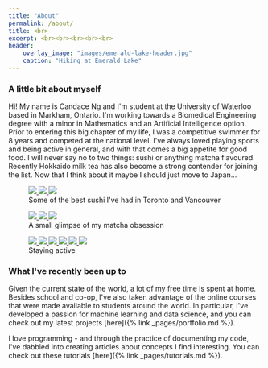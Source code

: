 ```yaml
---
title: "About"
permalink: /about/
title: <br>
excerpt: <br><br><br><br><br>
header: 
    overlay_image: "images/emerald-lake-header.jpg"
    caption: "Hiking at Emerald Lake"
---
```


### A little bit about myself
Hi! My name is Candace Ng and I'm student at the University of Waterloo based in Markham, Ontario. I'm working towards a Biomedical Engineering degree with a minor in Mathematics and an Artificial Intelligence option. Prior to entering this big chapter of my life, I was a competitive swimmer for 8 years and competed at the national level. I've always loved playing sports and being active in general, and with that comes a big appetite for good food. I will never say no to two things: sushi or anything matcha flavoured. Recently Hokkaido milk tea has also become a strong contender for joining the list. Now that I think about it maybe I should just move to Japan... 

<figure class="third">
    <a class="image-popup" href="/images/about/sushi-yasu1.jpg" title="Firefly squid nigiri">
        <img src="/images/about/sushi-yasu1.jpg">
    </a>
    <a class="image-popup" href="/images/about/sushi-vancouver-full.jpg" title="Aburi sushi on a trip in Vancouver">
        <img src="/images/about/sushi-vancouver.jpg">
    </a>
    <a class="image-popup" href="/images/about/sushi-yasu2.jpg" title="Tuna decorated with seaweed">
        <img src="/images/about/sushi-yasu2.jpg">
    </a>
    <figcaption>Some of the best sushi I've had in Toronto and Vancouver</figcaption>
</figure>

<figure class="third">
    <a class="image-popup" href="/images/about/crepe-cake.jpg" title="Matcha crepe cake at Inatei">
        <img src="/images/about/matcha-inatei.jpg">
    </a>
    <a class="image-popup" href="/images/about/matcha-ottawa.jpg" title="Matcha latte on a trip in Ottawa">
        <img src="/images/about/matcha-ottawa.jpg">
    </a>
    <a class="image-popup" href="/images/about/matcha-latte.jpg" title="Matcha latte at Cafe Bonbon">
        <img src="/images/about/matcha-latte.jpg">
    </a>
    <figcaption>A small glimpse of my matcha obsession</figcaption>
</figure>

<figure class="third">
    <a class="image-popup" href="/images/about/activity-hub-climbing.jpg" title="Hub climbing">
        <img src="/images/about/activity-hub-climbing.jpg">
    </a>
    <a class="image-popup" href="/images/about/activity-canoe.jpg" title="Canoeing at Emerald Lake">
        <img src="/images/about/activity-canoe.jpg">
    </a>
    <a class="image-popup" href="/images/about/activity-vancouver.jpg" title="Hiking at the Lynn Canyon Suspension Bridge">
        <img src="/images/about/activity-vancouver.jpg">
    </a>
    <a class="image-popup" href="/images/about/activity2-rock-climbing.jpg" title="Rock climbing">
        <img src="/images/about/activity2-rock-climbing.jpg">
    </a>
    <a class="image-popup" href="/images/about/activity2-basketball.jpg" title="Basketball on a cruise">
        <img src="/images/about/activity2-basketball.jpg">
    </a>
    <a class="image-popup" href="/images/about/activity2-ride-for-heart.jpg" title="Ride for Heart charity event">
        <img src="/images/about/activity2-ride-for-heart.jpg">
    </a>
    <figcaption>Staying active</figcaption>
</figure>

### What I've recently been up to
Given the current state of the world, a lot of my free time is spent at home. Besides school and co-op, I've also taken advantage of the online courses that were made available to students around the world. In particular, I've developed a passion for machine learning and data science, and you can check out my latest projects [here]({% link _pages/portfolio.md %}). 

I love programming - and through the practice of documenting my code, I've dabbled into creating articles about concepts I find interesting. You can check out these tutorials [here]({% link _pages/tutorials.md %}). 



